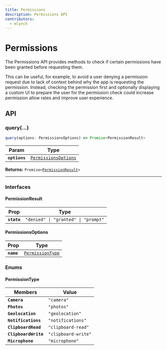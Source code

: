 ```yaml
---
title: Permissions
description: Permissions API
contributors:
  - mlynch
---
```


<plugin-platforms platforms="pwa,ios,android"></plugin-platforms>

# Permissions

The Permissions API provides methods to check if certain permissions have been granted before requesting them.

This can be useful, for example, to avoid a user denying a permission request due to lack of context behind why the app is requesting the permission. Instead, checking the permission
first and optionally displaying a custom UI to prepare the user for the permission check could increase permission allow rates and improve user experience.

<!--DOCGEN_API_START-->
<!--Update the source file JSDoc comments and rerun docgen to update the docs below-->
<div class="docgen docgen-api">

## API

### query(...)

```typescript
query(options: PermissionsOptions) => Promise<PermissionResult>
```

| Param         | Type                                                              |
| ------------- | ----------------------------------------------------------------- |
| **`options`** | <code><a href="#permissionsoptions">PermissionsOptions</a></code> |

**Returns:** <code>Promise&lt;<a href="#permissionresult">PermissionResult</a>&gt;</code>

--------------------


### Interfaces


#### PermissionResult

| Prop        | Type                                           |
| ----------- | ---------------------------------------------- |
| **`state`** | <code>"denied" \| "granted" \| "prompt"</code> |


#### PermissionsOptions

| Prop       | Type                                                      |
| ---------- | --------------------------------------------------------- |
| **`name`** | <code><a href="#permissiontype">PermissionType</a></code> |


### Enums


#### PermissionType

| Members              | Value                          |
| -------------------- | ------------------------------ |
| **`Camera`**         | <code>"camera"</code>          |
| **`Photos`**         | <code>"photos"</code>          |
| **`Geolocation`**    | <code>"geolocation"</code>     |
| **`Notifications`**  | <code>"notifications"</code>   |
| **`ClipboardRead`**  | <code>"clipboard-read"</code>  |
| **`ClipboardWrite`** | <code>"clipboard-write"</code> |
| **`Microphone`**     | <code>"microphone"</code>      |

</div>
<!--DOCGEN_API_END-->
